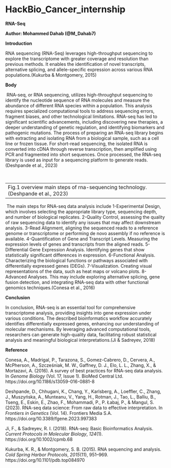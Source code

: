 # HackBio_Cancer_internship
**RNA-Seq**

**Author: Mohammed Dahab (@M\_Dahab7)**

**Introduction**

RNA sequencing (RNA-Seq) leverages high-throughput sequencing to explore the transcriptome with greater coverage and resolution than previous methods. It enables the identification of novel transcripts, alternative splicing, and allele-specific expression across various RNA populations.(Kukurba & Montgomery, 2015)

**Body**

 RNA-seq, or RNA sequencing, utilizes high-throughput sequencing to identify the nucleotide sequence of RNA molecules and measure the abundance of different RNA species within a population. This analysis requires specialized computational tools to address sequencing errors, fragment biases, and other technological limitations. RNA-seq has led to significant scientific advancements, including discovering new therapies, a deeper understanding of genetic regulation, and identifying biomarkers and pathogenic mutations. The process of preparing an RNA-seq library begins with extracting and isolating RNA from a biological sample, such as a cell line or frozen tissue. For short-read sequencing, the isolated RNA is converted into cDNA through reverse transcription, then amplified using PCR and fragmented into short sequences. Once processed, the RNA-seq library is used as input for a sequencing platform to generate reads.(Deshpande et al., 2023)

 

<!--[if !mso]-->

|                                                                                                               |
| ------------------------------------------------------------------------------------------------------------- |
| <!--[endif]-->Fig.1 overview main steps of rna-sequencing technology.(Deshpande et al., 2023)<!--[if !mso]--> |

<!--[endif]--> The main steps for RNA-seq data analysis include 1-Experimental Design, which involves selecting the appropriate library type, sequencing depth, and number of biological replicates. 2-Quality Control, assessing the quality of raw sequencing data to identify any issues that may affect downstream analysis. 3-Read Alignment, aligning the sequenced reads to a reference genome or transcriptome or performing de novo assembly if no reference is available. 4-Quantification of Gene and Transcript Levels. Measuring the expression levels of genes and transcripts from the aligned reads. 5-Differential Gene Expression Analysis. Identifying genes that show statistically significant differences in expression. 6-Functional Analysis. Characterizing the biological functions or pathways associated with differentially expressed genes (DEGs). 7-Visualization. Creating visual representations of the data, such as heat maps or volcano plots. 8-Advanced Analyses. This may include exploring alternative splicing, gene fusion detection, and integrating RNA-seq data with other functional genomics techniques.(Conesa et al., 2016)

**Conclusion**

In conclusion, RNA-seq is an essential tool for comprehensive transcriptome analysis, providing insights into gene expression under various conditions. The described bioinformatics workflow accurately identifies differentially expressed genes, enhancing our understanding of molecular mechanisms. By leveraging advanced computational tools, researchers can generate high-quality data, facilitating robust statistical analysis and meaningful biological interpretations.(Ji & Sadreyev, 2018)

**Reference**

Conesa, A., Madrigal, P., Tarazona, S., Gomez-Cabrero, D., Cervera, A., McPherson, A., Szcześniak, M. W., Gaffney, D. J., Elo, L. L., Zhang, X., & Mortazavi, A. (2016). A survey of best practices for RNA-seq data analysis. In _Genome Biology_ (Vol. 17, Issue 1). BioMed Central Ltd. https\://doi.org/10.1186/s13059-016-0881-8

Deshpande, D., Chhugani, K., Chang, Y., Karlsberg, A., Loeffler, C., Zhang, J., Muszyńska, A., Munteanu, V., Yang, H., Rotman, J., Tao, L., Balliu, B., Tseng, E., Eskin, E., Zhao, F., Mohammadi, P., P. Łabaj, P., & Mangul, S. (2023). RNA-seq data science: From raw data to effective interpretation. In _Frontiers in Genetics_ (Vol. 14). Frontiers Media S.A. https\://doi.org/10.3389/fgene.2023.997383

Ji, F., & Sadreyev, R. I. (2018). RNA-seq: Basic Bioinformatics Analysis. _Current Protocols in Molecular Biology_, _124_(1). https\://doi.org/10.1002/cpmb.68

Kukurba, K. R., & Montgomery, S. B. (2015). RNA sequencing and analysis. _Cold Spring Harbor Protocols_, _2015_(11), 951–969. https\://doi.org/10.1101/pdb.top084970

 
